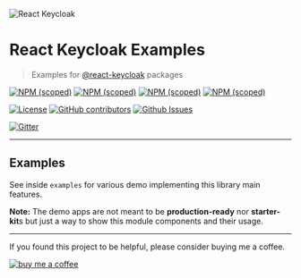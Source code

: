 ![React Keycloak](/art/react-keycloak-logo.png?raw=true 'React Keycloak Logo')

# React Keycloak Examples <!-- omit in toc -->

> Examples for [@react-keycloak](https://github.com/panz3r/react-keycloak) packages

[![NPM (scoped)](https://img.shields.io/npm/v/@react-keycloak/core?label=npm%20%7C%20core)](https://www.npmjs.com/package/@react-keycloak/core)
[![NPM (scoped)](https://img.shields.io/npm/v/@react-keycloak/web?label=npm%20%7C%20web)](https://www.npmjs.com/package/@react-keycloak/web)
[![NPM (scoped)](https://img.shields.io/npm/v/@react-keycloak/ssr?label=npm%20%7C%20ssr)](https://www.npmjs.com/package/@react-keycloak/ssr)
[![NPM (scoped)](https://img.shields.io/npm/v/@react-keycloak/native?label=npm%20%7C%20native)](https://www.npmjs.com/package/@react-keycloak/native)

[![License](https://img.shields.io/github/license/react-keycloak/react-keycloak-examples.svg)](https://github.com/react-keycloak/react-keycloak-examples/blob/master/LICENSE.md)
[![GitHub contributors](https://img.shields.io/github/contributors/react-keycloak/react-keycloak-examples)](https://github.com/react-keycloak/react-keycloak-examples/graphs/contributors)
[![Github Issues](https://img.shields.io/github/issues/react-keycloak/react-keycloak-examples.svg)](https://github.com/react-keycloak/react-keycloak-examples/issues)

[![Gitter](https://img.shields.io/gitter/room/react-keycloak/community)](https://gitter.im/react-keycloak/community)

---

## Examples

See inside `examples` for various demo implementing this library main features.

**Note:** The demo apps are not meant to be **production-ready** nor **starter-kit**s but just a way to show this module components and their usage.

---

If you found this project to be helpful, please consider buying me a coffee.

[![buy me a coffee](https://www.buymeacoffee.com/assets/img/custom_images/orange_img.png)](https://buymeacoff.ee/4f18nT0Nk)
